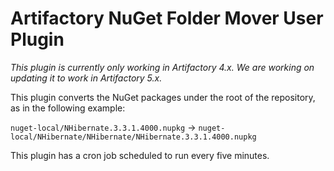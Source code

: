 Artifactory NuGet Folder Mover User Plugin
==========================================

*This plugin is currently only working in Artifactory 4.x. We are working on updating it to work in Artifactory 5.x.*

This plugin converts the NuGet packages under the root of the repository, as in
the following example:

`nuget-local/NHibernate.3.3.1.4000.nupkg` &rarr;
`nuget-local/NHibernate/NHibernate/NHibernate.3.3.1.4000.nupkg`

This plugin has a cron job scheduled to run every five minutes.
